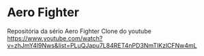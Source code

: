 # Aero Fighter

Repositória da sério Aero Fighter Clone do youtube
https://www.youtube.com/watch?v=zhJmY4l9Nws&list=PLuQJapu7L84RET4nPD3NmTlKzlCFNw4mL
